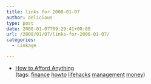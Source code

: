 ```yaml
---
title: links for 2008-01-07
author: delicious
type: post
date: 2008-01-07T09:29:41+00:00
url: /2008/01/07/links-for-2008-01-07/
categories:
  - Linkage

---
```

  * <div>
      <a href="http://www.kenrockwell.com/tech/how-to-afford-anything.htm">How to Afford Anything</a>
    </div>
    
    <div>
      (tags: <a href="http://del.icio.us/tazzzzz/finance">finance</a> <a href="http://del.icio.us/tazzzzz/howto">howto</a> <a href="http://del.icio.us/tazzzzz/lifehacks">lifehacks</a> <a href="http://del.icio.us/tazzzzz/management">management</a> <a href="http://del.icio.us/tazzzzz/money">money</a>)
    </div>